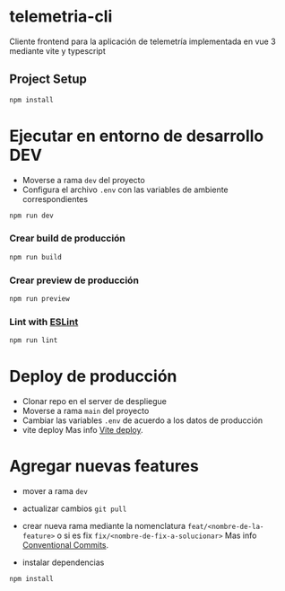 # telemetria-cli

Cliente frontend para la aplicación de telemetría implementada en vue 3 mediante vite y typescript

## Project Setup

```sh
npm install
```

# Ejecutar en entorno de desarrollo DEV

- Moverse a rama `dev` del proyecto
- Configura el archivo `.env` con las variables de ambiente correspondientes

```sh
npm run dev
```

### Crear build de producción

```sh
npm run build
```

### Crear preview de producción

```sh
npm run preview
```

### Lint with [ESLint](https://eslint.org/)

```sh
npm run lint
```

# Deploy de producción

- Clonar repo en el server de despliegue
- Moverse a rama `main` del proyecto
- Cambiar las variables `.env` de acuerdo a los datos de producción
- vite deploy
Mas info [Vite deploy](https://vitejs.dev/guide/static-deploy.html).

# Agregar nuevas features

- mover a rama `dev`
- actualizar cambios `git pull`
- crear nueva rama mediante la nomenclatura `feat/<nombre-de-la-feature>` o si es fix `fix/<nombre-de-fix-a-solucionar>`
  Mas info [Conventional Commits](https://www.conventionalcommits.org/en/v1.0.0/).

- instalar dependencias

```sh
npm install
```
